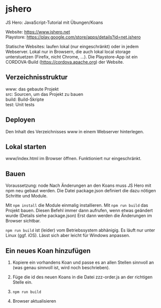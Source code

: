 # jshero

JS Hero: JavaScript-Tutorial mit Übungen/Koans

Website: <https://www.jshero.net><br>
Playstore: <https://play.google.com/store/apps/details?id=net.jshero>

Statische Websites: laufen lokal (nur eingeschränkt) oder in jedem Webserver.
Lokal nur in Browsern, die auch lokal local storage unterstuetzen (Firefix, nicht Chrome, ...).
Die Playstore-App ist ein CORDOVA-Build (<https://cordova.apache.org>) der Website.

## Verzeichnisstruktur

www: das gebaute Projekt  
src: Sourcen, um das Projekt zu bauen  
build: Build-Skripte  
test: Unit tests  

## Deployen

Den Inhalt des Verzeichnisses www in einem Webserver hinterlegen.

## Lokal starten

www/index.html im Browser öffnen. Funktioniert nur eingeschränkt.

## Bauen

Voraussetzung: node
Nach Änderungen an den Koans muss JS Hero mit npm neu gebaut werden.
Die Datei package.json definiert die dazu nötigen Schritte und Module.

Mit `npm install` die Module einmalig installieren.
Mit `npm run build` das Projekt bauen.
Diesen Befehl immer dann aufrufen, wenn etwas geändert wurde (Details siehe package.json)
Erst dann werden die Änderungen im Browser sichtbar.

`npm run build` ist (leider) vom Betriebssystem abhänigig. Es läuft nur unter Linux (ggf. iOS).
Lässt sich aber leicht für Windows anpassen.

## Ein neues Koan hinzufügen

1. Kopiere ein vorhandens Koan und passe es an allen Stellen sinnvoll an (was genau sinnvoll ist, wird noch beschrieben).

2. Füge die id des neuen Koans in die Datei zzz-order.js an der richtigen Stelle ein.

3. `npm run build`

4. Browser aktualisieren

